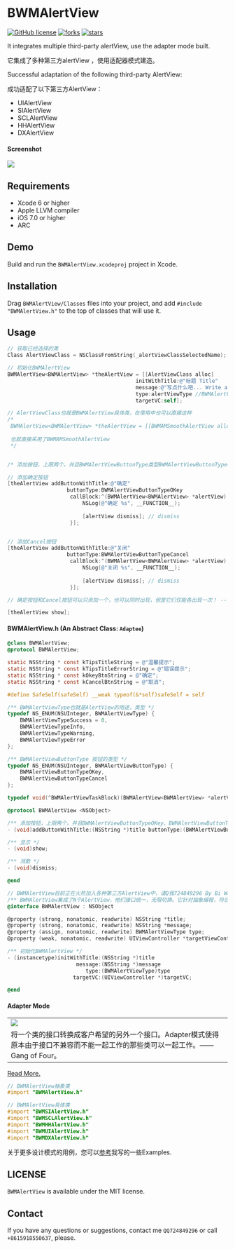 # BWMAlertView

[![GitHub license](https://img.shields.io/badge/license-MIT-blue.svg)](LICENSE.md) 
[![forks](https://img.shields.io/github/forks/Nihility-Ming/BWMAlertView.svg)](#)
[![stars](https://img.shields.io/github/stars/Nihility-Ming/BWMAlertView.svg)](#) 

It integrates multiple third-party alertView, use the adapter mode built.

它集成了多种第三方alertView ，使用适配器模式建造。

Successful adaptation of the following third-party AlertView:

成功适配了以下第三方AlertView：

* UIAlertView
* SIAlertView
* SCLAlertView
* HHAlertView 
* DXAlertView

#### Screenshot

<img src="Screenshot.png" />

## Requirements

* Xcode 6 or higher
* Apple LLVM compiler
* iOS 7.0 or higher
* ARC

## Demo

Build and run the `BWMAlertView.xcodeproj` project in Xcode.

## Installation

Drag `BWMAlertView/Classes` files into your project, and add `#include "BWMAlertView.h"` to the top of classes that will use it.

## Usage

```Objective-C
// 获取已经选择的类
Class AlertViewClass = NSClassFromString(_alertViewClassSelectedName);

// 初始化BWMAlertView
BWMAlertView<BWMAlertView> *theAlertView = [[AlertViewClass alloc]
										 initWithTitle:@"标题 Title"
										 message:@"写点什么吧... Write about it ..."
										 type:alertViewType //BWMAlertViewType
										 targetVC:self];

// AlertViewClass也就是BWMAlertView具体类，在使用中也可以直接这样
/*
 BWMAlertView<BWMAlertView> *theAlertView = [[BWMAMSmoothAlertView alloc] initWithTitle:@"标题 Title" message:@"写点什么吧... Write about it ..." type:BWMAlertViewTypeSuccess targetVC:self];
 
 也就直接采用了BWMAMSmoothAlertView
 */


/* 添加按钮，上限两个。并且BWMAlertViewButtonType类型BWMAlertViewButtonTypeOKey、BWMAlertViewButtonTypeCancel只能有且限一个 */

// 添加确定按钮
[theAlertView addButtonWithTitle:@"确定"
				   buttonType:BWMAlertViewButtonTypeOKey
					callBlock:^(BWMAlertView<BWMAlertView> *alertView) {
						NSLog(@"确定 %s", __FUNCTION__);
						
						[alertView dismiss]; // dismiss
					}];


// 添加Cancel按钮
[theAlertView addButtonWithTitle:@"关闭"
				   buttonType:BWMAlertViewButtonTypeCancel
					callBlock:^(BWMAlertView<BWMAlertView> *alertView) {
						NSLog(@"关闭 %s", __FUNCTION__);
						
						[alertView dismiss]; // dismiss
					}];

// 确定按钮和Cancel按钮可以只添加一个，也可以同时出现，但是它们仅能各出现一次！ -- important!

[theAlertView show];
```

#### BWMAlertView.h (An Abstract Class: `Adaptee`)
```Objective-C
@class BWMAlertView;
@protocol BWMAlertView;

static NSString * const kTipsTitleString = @"温馨提示";
static NSString * const kTipsTitleErrorString = @"错误提示";
static NSString * const kOkeyBtnString = @"确定";
static NSString * const kCancelBtnString = @"取消";

#define SafeSelf(safeSelf) __weak typeof(&*self)safeSelf = self

/** BWMAlertViewType也就是AlertView的用途，类型 */
typedef NS_ENUM(NSUInteger, BWMAlertViewType) {
    BWMAlertViewTypeSuccess = 0,
    BWMAlertViewTypeInfo,
    BWMAlertViewTypeWarning,
    BWMAlertViewTypeError
};

/** BWMAlertViewButtonType 按钮的类型 */
typedef NS_ENUM(NSUInteger, BWMAlertViewButtonType) {
    BWMAlertViewButtonTypeOKey,
    BWMAlertViewButtonTypeCancel
};

typedef void(^BWMAlertViewTaskBlock)(BWMAlertView<BWMAlertView> *alertView);

@protocol BWMAlertView <NSObject>

/** 添加按钮，上限两个。并且BWMAlertViewButtonTypeOKey、BWMAlertViewButtonTypeCancel只能有且限一个 */
- (void)addButtonWithTitle:(NSString *)title buttonType:(BWMAlertViewButtonType)buttonType callBlock:(BWMAlertViewTaskBlock)callBlock;

/** 显示 */
- (void)show;

/** 消散 */
- (void)dismiss;

@end

// BWMAlertView目前正在火热加入各种第三方AlertView中，请Q我724849296 By Bi Weiming
/** BWMAlertView集成了N个AlertView，他们接口统一，无限切换。它针对抽象编程，符合里氏代换原则、依赖倒置原则。 */
@interface BWMAlertView : NSObject

@property (strong, nonatomic, readwrite) NSString *title;
@property (strong, nonatomic, readwrite) NSString *message;
@property (assign, nonatomic, readwrite) BWMAlertViewType type;
@property (weak, nonatomic, readwrite) UIViewController *targetViewController;

/** 初始化BWMAlertView */
- (instancetype)initWithTitle:(NSString *)title
                      message:(NSString *)message
                         type:(BWMAlertViewType)type
                     targetVC:(UIViewController *)targetVC;

@end
```

#### Adapter Mode

<table>
	<tr>
		<td><img src="Mode.jpg" /></td>
	</tr>
	<tr>
		<td>将一个类的接口转换成客户希望的另外一个接口。Adapter模式使得原本由于接口不兼容而不能一起工作的那些类可以一起工作。——Gang of Four。
		</td>
	</tr>
</table>

[Read More.](http://blog.csdn.net/lovelion/article/details/8624325)

```Objective-C
// BWMAlertView抽象类
#import "BWMAlertView.h"

// BWMAlertView具体类
#import "BWMSIAlertView.h"
#import "BWMSCLAlertView.h"
#import "BWMHHAlertView.h"
#import "BWMUIAlertView.h"
#import "BWMDXAlertView.h"
```

关于更多设计模式的用例，您可以[参考](https://github.com/Nihility-Ming/Design_Patterns_In_Objective-C)我写的一些Examples.

## LICENSE

`BWMAlertView` is available under the MIT license.

## Contact

If you have any questions or suggestions, contact me `QQ724849296` or call `+8615918550637`, please.

